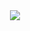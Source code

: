 <div align="center">
  <a href="https://forthebadge.com"><img src="https://forthebadge.com/images/featured/featured-made-with-crayons.svg"></a>
</div>
